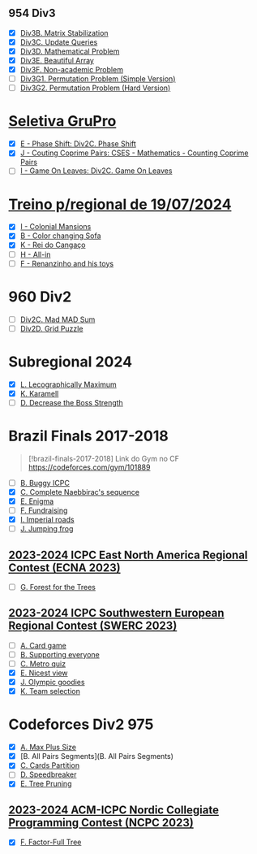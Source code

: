
## 954 Div3

*  [x] [Div3B. Matrix Stabilization](https://codeforces.com/contest/1986/problem/B)
*  [x] [Div3C. Update Queries](https://codeforces.com/contest/1986/problem/C)
*  [x] [Div3D. Mathematical Problem](https://codeforces.com/contest/1986/problem/D)
*  [x] [Div3E. Beautiful Array](https://codeforces.com/problemset/problem/1986/E)
*  [x] [Div3F. Non-academic Problem](https://codeforces.com/problemset/problem/1986/F)
*  [ ] [Div3G1. Permutation Problem (Simple Version)](https://codeforces.com/problemset/problem/1986/G1)
*  [ ] [Div3G2. Permutation Problem (Hard Version)](https://codeforces.com/problemset/problem/1986/G2)

# [Seletiva GruPro](https://vjudge.net/contest/)

* [x] [E - Phase Shift: Div2C. Phase Shift](https://codeforces.com/problemset/problem/1735/C)
* [x] [J - Couting Coprime Pairs: CSES - Mathematics - Counting Coprime Pairs](https://cses.fi/problemset/task/2417)
* [ ] [I - Game On Leaves: Div2C. Game On Leaves](https://codeforces.com/problemset/problem/1363/C)

# [ Treino p/regional de 19/07/2024](https://codeforces.com/group/QlsCcB22aH/contest/537264)

* [x] [I - Colonial Mansions](https://codeforces.com/group/QlsCcB22aH/contest/537264/problem/I)
* [x] [B - Color changing Sofa](https://codeforces.com/group/QlsCcB22aH/contest/537264/problem/B)
* [x] [K - Rei do Cangaço](https://codeforces.com/group/QlsCcB22aH/contest/537264/problem/K)
* [ ] [H - All-in](https://codeforces.com/group/QlsCcB22aH/contest/537264/problem/H)
* [ ] [F - Renanzinho and his toys](https://codeforces.com/group/QlsCcB22aH/contest/537264/problem/F)

# 960 Div2

* [ ] [Div2C. Mad MAD Sum](https://codeforces.com/contest/1990/problem/C)
* [ ] [Div2D. Grid Puzzle](https://codeforces.com/contest/1990/problem/D)

# Subregional 2024

* [x] [L. Lecographically Maximum](https://codeforces.com/gym/105327/problem/L)
* [x] [K. Karamell](https://codeforces.com/gym/105327/problem/K)
* [ ] [D. Decrease the Boss Strength](https://codeforces.com/gym/105327/problem/D)

# Brazil Finals 2017-2018


> [!brazil-finals-2017-2018] Link do Gym no CF
> https://codeforces.com/gym/101889

* [ ] [B. Buggy ICPC](https://codeforces.com/gym/101889/problem/B)
* [x] [C. Complete Naebbirac's sequence](https://codeforces.com/gym/101889/problem/C)
* [x] [E. Enigma](https://codeforces.com/gym/101889/problem/E)
* [ ] [F. Fundraising](https://codeforces.com/gym/101889/problem/F)
* [x] [I. Imperial roads](https://codeforces.com/gym/101889/problem/I)
* [ ] [J. Jumping frog](https://codeforces.com/gym/101889/problem/J)

## [2023-2024 ICPC East North America Regional Contest (ECNA 2023)](https://codeforces.com/group/QlsCcB22aH/contest/551573)

* [ ] [G. Forest for the Trees](https://codeforces.com/group/QlsCcB22aH/contest/551573/problem/G)

## [2023-2024 ICPC Southwestern European Regional Contest (SWERC 2023)](https://codeforces.com/group/QlsCcB22aH/contest/553854)

* [ ] [A. Card game](https://codeforces.com/group/QlsCcB22aH/contest/553854/problem/A)
* [ ] [B. Supporting everyone](https://codeforces.com/group/QlsCcB22aH/contest/553854/problem/B)
* [ ] [C. Metro quiz](https://codeforces.com/group/QlsCcB22aH/contest/553854/problem/C)
* [x] [E. Nicest view](https://codeforces.com/group/QlsCcB22aH/contest/553854/problem/E)
* [x] [J. Olympic goodies](https://codeforces.com/group/QlsCcB22aH/contest/553854/problem/J)
* [x] [K. Team selection](https://codeforces.com/group/QlsCcB22aH/contest/553854/problem/K)
# Codeforces Div2 975
* [x] [A. Max Plus Size](https://codeforces.com/contest/2019/problem/A)
* [x] [B. All Pairs Segments](B. All Pairs Segments)
* [x] [C. Cards Partition](https://codeforces.com/contest/2019/problem/C)
* [ ] [D. Speedbreaker](https://codeforces.com/contest/2019/problem/D)
* [x] [E. Tree Pruning](https://codeforces.com/contest/2019/problem/E)

## [2023-2024 ACM-ICPC Nordic Collegiate Programming Contest (NCPC 2023)](https://codeforces.com/group/QlsCcB22aH/contest/559359)

* [x] [F. Factor-Full Tree](https://codeforces.com/group/QlsCcB22aH/contest/559359/problem/F)
